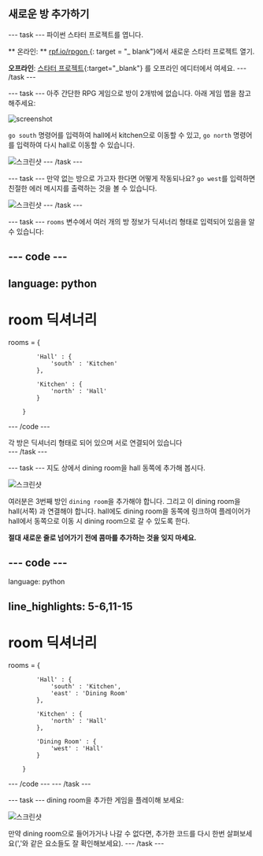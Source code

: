 ## 새로운 방 추가하기

\--- task \--- 파이썬 스타터 프로젝트를 엽니다.

** 온라인: ** [ rpf.io/rpgon ](http://rpf.io/rpgon) {: target = "_ blank"}에서 새로운 스타터 프로젝트 열기.

**오프라인**: [스타터 프로젝트](http://rpf.io/p/en/rpg-go){:target="_blank"} 를 오프라인 에디터에서 여세요. \--- /task \---

\--- task \--- 아주 간단한 RPG 게임으로 방이 2개밖에 없습니다. 아래 게임 맵을 참고해주세요:

![screenshot](images/rpg-map1.png)

`go south` 명령어를 입력하여 hall에서 kitchen으로 이동할 수 있고, `go north` 명령어를 입력하여 다시 hall로 이동할 수 있습니다.

![스크린샷](images/rpg-controls.png) \--- /task \---

\--- task \--- 만약 없는 방으로 가고자 한다면 어떻게 작동되나요? `go west`를 입력하면 친절한 에러 메시지를 출력하는 것을 볼 수 있습니다.

![스크린샷](images/rpg-error.png) \--- /task \---

\--- task \--- `rooms` 변수에서 여러 개의 방 정보가 딕셔너리 형태로 입력되어 있음을 알 수 있습니다:

## \--- code \---

## language: python

# room 딕셔너리

rooms = {

            'Hall' : {
                'south' : 'Kitchen'
            },
    
            'Kitchen' : {
                'north' : 'Hall'
            }
    
        }
    

\--- /code \---

각 방은 딕셔너리 형태로 되어 있으며 서로 연결되어 있습니다   
\--- /task \---

\--- task \--- 지도 상에서 dining room을 hall 동쪽에 추가해 봅시다.

![스크린샷](images/rpg-dining.png)

여러분은 3번째 방인 `dining room`을 추가해야 합니다. 그리고 이 dining room을 hall(서쪽) 과 연결해야 합니다. hall에도 dining room을 동쪽에 링크하여 플레이어가 hall에서 동쪽으로 이동 시 dining room으로 갈 수 있도록 한다.

**절대 새로운 줄로 넘어가기 전에 콤마를 추가하는 것을 잊지 마세요.**

## \--- code \---

language: python

## line_highlights: 5-6,11-15

# room 딕셔너리

rooms = {

            'Hall' : {
                'south' : 'Kitchen',
                'east' : 'Dining Room'
            },
    
            'Kitchen' : {
                'north' : 'Hall'
            },
    
            'Dining Room' : {
                'west' : 'Hall'
            }
    
        }
    

\--- /code \--- \--- /task \---

\--- task \--- dining room을 추가한 게임을 플레이해 보세요:

![스크린샷](images/rpg-dining-test.png)

만약 dining room으로 들어가거나 나갈 수 없다면, 추가한 코드를 다시 한번 살펴보세요(','와 같은 요소들도 잘 확인해보세요). \--- /task \---